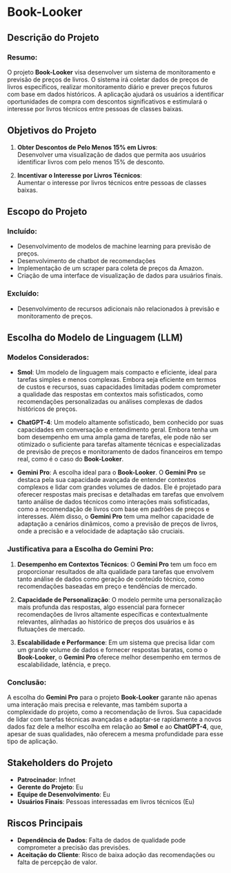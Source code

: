 # Book-Looker

## Descrição do Projeto

### Resumo:
O projeto **Book-Looker** visa desenvolver um sistema de monitoramento e previsão de preços de livros. O sistema irá coletar dados de preços de livros específicos, realizar monitoramento diário e prever preços futuros com base em dados históricos. A aplicação ajudará os usuários a identificar oportunidades de compra com descontos significativos e estimulará o interesse por livros técnicos entre pessoas de classes baixas.

## Objetivos do Projeto

1. **Obter Descontos de Pelo Menos 15% em Livros**:  
   Desenvolver uma visualização de dados que permita aos usuários identificar livros com pelo menos 15% de desconto.

2. **Incentivar o Interesse por Livros Técnicos**:  
   Aumentar o interesse por livros técnicos entre pessoas de classes baixas.

## Escopo do Projeto

### Incluído:
- Desenvolvimento de modelos de machine learning para previsão de preços.
- Desenvolvimento de chatbot de recomendações
- Implementação de um scraper para coleta de preços da Amazon.
- Criação de uma interface de visualização de dados para usuários finais.

### Excluído:
- Desenvolvimento de recursos adicionais não relacionados à previsão e monitoramento de preços.

## Escolha do Modelo de Linguagem (LLM)

### Modelos Considerados:
- **Smol**: Um modelo de linguagem mais compacto e eficiente, ideal para tarefas simples e menos complexas. Embora seja eficiente em termos de custos e recursos, suas capacidades limitadas podem comprometer a qualidade das respostas em contextos mais sofisticados, como recomendações personalizadas ou análises complexas de dados históricos de preços.

- **ChatGPT-4**: Um modelo altamente sofisticado, bem conhecido por suas capacidades em conversação e entendimento geral. Embora tenha um bom desempenho em uma ampla gama de tarefas, ele pode não ser otimizado o suficiente para tarefas altamente técnicas e especializadas de previsão de preços e monitoramento de dados financeiros em tempo real, como é o caso do **Book-Looker**.

- **Gemini Pro**: A escolha ideal para o **Book-Looker**. O **Gemini Pro** se destaca pela sua capacidade avançada de entender contextos complexos e lidar com grandes volumes de dados. Ele é projetado para oferecer respostas mais precisas e detalhadas em tarefas que envolvem tanto análise de dados técnicos como interações mais sofisticadas, como a recomendação de livros com base em padrões de preços e interesses. Além disso, o **Gemini Pro** tem uma melhor capacidade de adaptação a cenários dinâmicos, como a previsão de preços de livros, onde a precisão e a velocidade de adaptação são cruciais.

### Justificativa para a Escolha do Gemini Pro:
1. **Desempenho em Contextos Técnicos**: O **Gemini Pro** tem um foco em proporcionar resultados de alta qualidade para tarefas que envolvem tanto análise de dados como geração de conteúdo técnico, como recomendações baseadas em preço e tendências de mercado.

2. **Capacidade de Personalização**: O modelo permite uma personalização mais profunda das respostas, algo essencial para fornecer recomendações de livros altamente específicas e contextualmente relevantes, alinhadas ao histórico de preços dos usuários e às flutuações de mercado.

3. **Escalabilidade e Performance**: Em um sistema que precisa lidar com um grande volume de dados e fornecer respostas baratas, como o **Book-Looker**, o **Gemini Pro** oferece melhor desempenho em termos de escalabilidade, latência, e preço.

### Conclusão:
A escolha do **Gemini Pro** para o projeto **Book-Looker** garante não apenas uma interação mais precisa e relevante, mas também suporta a complexidade do projeto, como a  recomendação de livros. Sua capacidade de lidar com tarefas técnicas avançadas e adaptar-se rapidamente a novos dados faz dele a melhor escolha em relação ao **Smol** e ao **ChatGPT-4**, que, apesar de suas qualidades, não oferecem a mesma profundidade para esse tipo de aplicação.

## Stakeholders do Projeto

- **Patrocinador**: Infnet
- **Gerente do Projeto**: Eu
- **Equipe de Desenvolvimento**: Eu
- **Usuários Finais**: Pessoas interessadas em livros técnicos (Eu)

## Riscos Principais

- **Dependência de Dados**: Falta de dados de qualidade pode comprometer a precisão das previsões.
- **Aceitação do Cliente**: Risco de baixa adoção das recomendações ou falta de percepção de valor.

